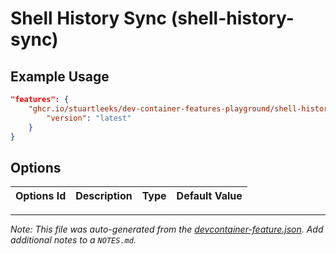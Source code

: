 
# Shell History Sync (shell-history-sync)



## Example Usage

```json
"features": {
    "ghcr.io/stuartleeks/dev-container-features-playground/shell-history-sync:0": {
        "version": "latest"
    }
}
```

## Options

| Options Id | Description | Type | Default Value |
|-----|-----|-----|-----|




---

_Note: This file was auto-generated from the [devcontainer-feature.json](https://github.com/stuartleeks/dev-container-features-playground/blob/main/src/shell-history/devcontainer-feature.json).  Add additional notes to a `NOTES.md`._
